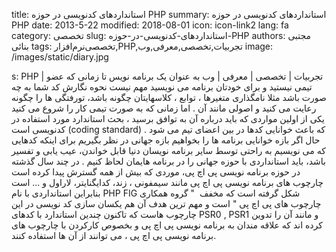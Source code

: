 title: استانداردهای کدنویسی در حوزه PHP
summary: استانداردهای کدنویسی در حوزه PHP
date: 2013-5-22
modified: 2018-08-01
icon:  icon-link2
lang: fa
category: تخصصی
slug: استانداردهای-کدنویسی-در-حوزه-PHP
authors: مجتبی بنائی
tags: تخصصی‌نرم‌افزار,PHP,تجربیات,تخصصی,معرفی,وب
image: /images/static/diary.jpg

s: PHP | تجربیات | تخصصی | معرفی | وب به عنوان یک برنامه نویس تا زمانی که عضو تیمی نیستید و برای خودتان برنامه می نویسید مهم نیست نحوه نگارش کد شما به چه صورت باشد مثلا نامگذاری متغیرها ، توابع ،  کلاسهایتان چگونه باشد، تورفتگی ها را چگونه رعایت می کنید و اصولی مانند آن . اما زمانی که به صورت تیمی کار را شروع می کنید یکی از اولین مواردی که باید درباره آن به توافق برسید ، بحث استاندارد مورد استفاده در کدنویسی است (coding standard) که باعث خوانایی کدها در بین اعضای تیم می شود .  حال اگر بازه خوانایی برنامه ها را بخواهیم بازه جهانی در نظر بگیریم برای اینکه کدهایی که می نویسیم به راحتی توسط سایر برنامه نویسان دنیا قابل خواندن، عیب یابی و تفسیر باشد، باید استانداردی با حوزه جهانی را در برنامه هایمان لحاظ کنیم .  در چند سال گذشته در حوزه برنامه نویسی پی اچ پی، موردی که بیش از همه گسترش پیدا کرده است چارچوب های برنامه نویسی پی اچ پی مانند سیمفونی ، زند، کدایگنایتر، لاراول و ... است بنابراین استانداردی با نام PHP FIG شکل گرفته است که مخفف  " گروه همکاری چارچوب های پی اچ پی " است و مهم ترین هدف آن هم یکسان سازی کد نویسی در این چارچوب هاست که تاکنون چندین استاندارد با کدهای PSR0 , PSR1 و مانند آن را تدوین کرده اند که علاقه مندان به برنامه نویسی پی اچ پی و بخصوص کارکردن با چارچوب های برنامه نویسی پی اچ پی ، می توانند از آن ها استفاده کنند.
